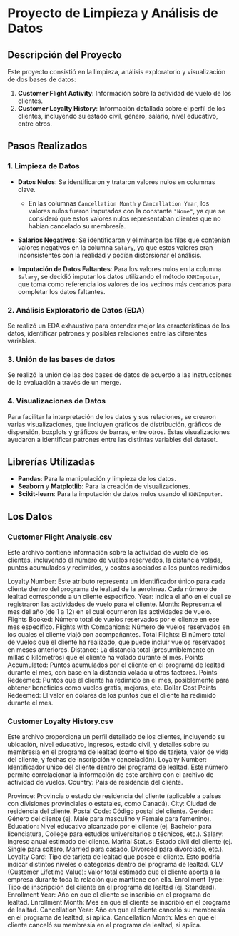 # Proyecto de Limpieza y Análisis de Datos

## Descripción del Proyecto

Este proyecto consistió en la limpieza, análisis exploratorio y visualización de dos bases de datos: 

1. **Customer Flight Activity**: Información sobre la actividad de vuelo de los clientes.
2. **Customer Loyalty History**: Información detallada sobre el perfil de los clientes, incluyendo su estado civil, género, salario, nivel educativo, entre otros.

## Pasos Realizados

### 1. Limpieza de Datos

- **Datos Nulos**: Se identificaron y trataron valores nulos en columnas clave.
  - En las columnas `Cancellation Month` y `Cancellation Year`, los valores nulos fueron imputados con la constante `"None"`, ya que se consideró que estos valores nulos representaban clientes que no habían cancelado su membresía.
  
- **Salarios Negativos**: Se identificaron y eliminaron las filas que contenían valores negativos en la columna `Salary`, ya que estos valores eran inconsistentes con la realidad y podían distorsionar el análisis.
  
- **Imputación de Datos Faltantes**: Para los valores nulos en la columna `Salary`, se decidió imputar los datos utilizando el método `KNNImputer`, que toma como referencia los valores de los vecinos más cercanos para completar los datos faltantes.

### 2. Análisis Exploratorio de Datos (EDA)

Se realizó un EDA exhaustivo para entender mejor las características de los datos, identificar patrones y posibles relaciones entre las diferentes variables.

### 3. Unión de las bases de datos

Se realizó la unión de las dos bases de datos de acuerdo a las instrucciones de la evaluación a través de un merge. 

### 4. Visualizaciones de Datos

Para facilitar la interpretación de los datos y sus relaciones, se crearon varias visualizaciones, que incluyen gráficos de distribución, gráficos de dispersión, boxplots y gráficos de barras, entre otros. Estas visualizaciones ayudaron a identificar patrones entre las distintas variables del dataset.

## Librerías Utilizadas

- **Pandas**: Para la manipulación y limpieza de los datos.
- **Seaborn** y **Matplotlib**: Para la creación de visualizaciones.
- **Scikit-learn**: Para la imputación de datos nulos usando el `KNNImputer`.


## Los Datos

### Customer Flight Analysis.csv

Este archivo contiene información sobre la actividad de vuelo de los clientes, incluyendo el número de
vuelos reservados, la distancia volada, puntos acumulados y redimidos, y costos asociados a los puntos
redimidos

Loyalty Number: Este atributo representa un identificador único para cada cliente dentro del
programa de lealtad de la aerolínea. Cada número de lealtad corresponde a un cliente específico.
Year: Indica el año en el cual se registraron las actividades de vuelo para el cliente.
Month: Representa el mes del año (de 1 a 12) en el cual ocurrieron las actividades de vuelo.
Flights Booked: Número total de vuelos reservados por el cliente en ese mes específico.
Flights with Companions: Número de vuelos reservados en los cuales el cliente viajó con
acompañantes.
Total Flights: El número total de vuelos que el cliente ha realizado, que puede incluir vuelos
reservados en meses anteriores.
Distance: La distancia total (presumiblemente en millas o kilómetros) que el cliente ha volado
durante el mes.
Points Accumulated: Puntos acumulados por el cliente en el programa de lealtad durante el mes,
con base en la distancia volada u otros factores.
Points Redeemed: Puntos que el cliente ha redimido en el mes, posiblemente para obtener
beneficios como vuelos gratis, mejoras, etc.
Dollar Cost Points Redeemed: El valor en dólares de los puntos que el cliente ha redimido durante el mes.


### Customer Loyalty History.csv

Este archivo proporciona un perfil detallado de los clientes, incluyendo su ubicación, nivel educativo,
ingresos, estado civil, y detalles sobre su membresía en el programa de lealtad (como el tipo de tarjeta,
valor de vida del cliente, y fechas de inscripción y cancelación).
Loyalty Number: Identificador único del cliente dentro del programa de lealtad. Este número permite
correlacionar la información de este archivo con el archivo de actividad de vuelos.
Country: País de residencia del cliente.

Province: Provincia o estado de residencia del cliente (aplicable a países con divisiones provinciales o estatales, como Canadá).
City: Ciudad de residencia del cliente.
Postal Code: Código postal del cliente.
Gender: Género del cliente (ej. Male para masculino y Female para femenino).
Education: Nivel educativo alcanzado por el cliente (ej. Bachelor para licenciatura, College para
estudios universitarios o técnicos, etc.).
Salary: Ingreso anual estimado del cliente.
Marital Status: Estado civil del cliente (ej. Single para soltero, Married para casado, Divorced para
divorciado, etc.).
Loyalty Card: Tipo de tarjeta de lealtad que posee el cliente. Esto podría indicar distintos niveles o
categorías dentro del programa de lealtad.
CLV (Customer Lifetime Value): Valor total estimado que el cliente aporta a la empresa durante
toda la relación que mantiene con ella.
Enrollment Type: Tipo de inscripción del cliente en el programa de lealtad (ej. Standard).
Enrollment Year: Año en que el cliente se inscribió en el programa de lealtad.
Enrollment Month: Mes en que el cliente se inscribió en el programa de lealtad.
Cancellation Year: Año en que el cliente canceló su membresía en el programa de lealtad, si aplica.
Cancellation Month: Mes en que el cliente canceló su membresía en el programa de lealtad, si aplica.